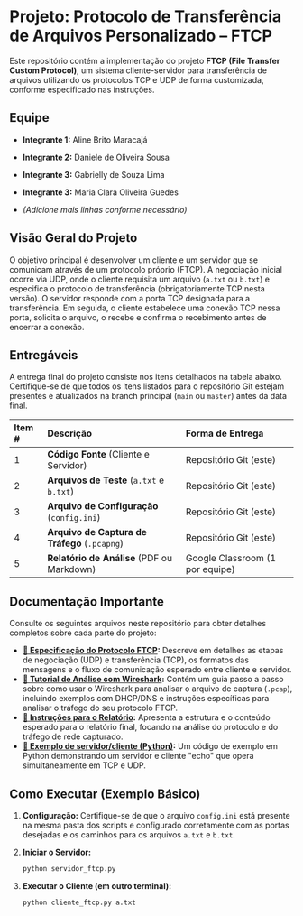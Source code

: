 # Projeto: Protocolo de Transferência de Arquivos Personalizado – FTCP

Este repositório contém a implementação do projeto **FTCP (File Transfer Custom Protocol)**, um sistema cliente-servidor para transferência de arquivos utilizando os protocolos TCP e UDP de forma customizada, conforme especificado nas instruções.

## Equipe

*   **Integrante 1:** Aline Brito Maracajá
*   **Integrante 2:** Daniele de Oliveira Sousa
*   **Integrante 3:** Gabrielly de Souza Lima
*   **Integrante 3:** Maria Clara Oliveira Guedes

*   *(Adicione mais linhas conforme necessário)*

## Visão Geral do Projeto

O objetivo principal é desenvolver um cliente e um servidor que se comunicam através de um protocolo próprio (FTCP). A negociação inicial ocorre via UDP, onde o cliente requisita um arquivo (`a.txt` ou `b.txt`) e especifica o protocolo de transferência (obrigatoriamente TCP nesta versão). O servidor responde com a porta TCP designada para a transferência. Em seguida, o cliente estabelece uma conexão TCP nessa porta, solicita o arquivo, o recebe e confirma o recebimento antes de encerrar a conexão.

## Entregáveis

A entrega final do projeto consiste nos itens detalhados na tabela abaixo. Certifique-se de que todos os itens listados para o repositório Git estejam presentes e atualizados na branch principal (`main` ou `master`) antes da data final.

| Item # | Descrição                                      | Forma de Entrega                  |
| :----- | :--------------------------------------------- | :-------------------------------- |
| 1      | **Código Fonte** (Cliente e Servidor)          | Repositório Git (este)            |
| 2      | **Arquivos de Teste** (`a.txt` e `b.txt`)      | Repositório Git (este)            |
| 3      | **Arquivo de Configuração** (`config.ini`)     | Repositório Git (este)            |
| 4      | **Arquivo de Captura de Tráfego** (`.pcapng`) | Repositório Git (este)            |
| 5      | **Relatório de Análise** (PDF ou Markdown)   | Google Classroom (1 por equipe)   |


## Documentação Importante

Consulte os seguintes arquivos neste repositório para obter detalhes completos sobre cada parte do projeto:

*   **[📄 Especificação do Protocolo FTCP](./protocolo.md):** Descreve em detalhes as etapas de negociação (UDP) e transferência (TCP), os formatos das mensagens e o fluxo de comunicação esperado entre cliente e servidor.
*   **[🦈 Tutorial de Análise com Wireshark](./wireshark_tutorial.md):** Contém um guia passo a passo sobre como usar o Wireshark para analisar o arquivo de captura (`.pcap`), incluindo exemplos com DHCP/DNS e instruções específicas para analisar o tráfego do seu protocolo FTCP.
*   **[📝 Instruções para o Relatório](./relatorio.md):** Apresenta a estrutura e o conteúdo esperado para o relatório final, focando na análise do protocolo e do tráfego de rede capturado.
*   **[🐍 Exemplo de servidor/cliente (Python)](./echo_server.py):** Um código de exemplo em Python demonstrando um servidor e cliente "echo" que opera simultaneamente em TCP e UDP. 

## Como Executar (Exemplo Básico)

1.  **Configuração:** Certifique-se de que o arquivo `config.ini` está presente na mesma pasta dos scripts e configurado corretamente com as portas desejadas e os caminhos para os arquivos `a.txt` e `b.txt`.
2.  **Iniciar o Servidor:**
    
    ```bash
    python servidor_ftcp.py
    ```
3.  **Executar o Cliente (em outro terminal):**
    ```bash
    python cliente_ftcp.py a.txt
    ```
